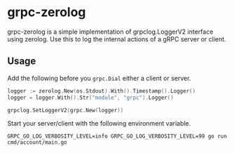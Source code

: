 # grpc-zerolog

grpc-zerolog is a simple implementation of grpclog.LoggerV2 interface using zerolog. Use this to log the internal actions of a gRPC server or client.

## Usage

Add the following before you `grpc.Dial` either a client or server.

```go
logger := zerolog.New(os.Stdout).With().Timestamp().Logger()
logger = logger.With().Str("module", "grpc").Logger()

grpclog.SetLoggerV2(grpc.New(logger))
```

Start your server/client with the following environment variable.

`GRPC_GO_LOG_VERBOSITY_LEVEL=info GRPC_GO_LOG_VERBOSITY_LEVEL=99 go run cmd/account/main.go`
 
